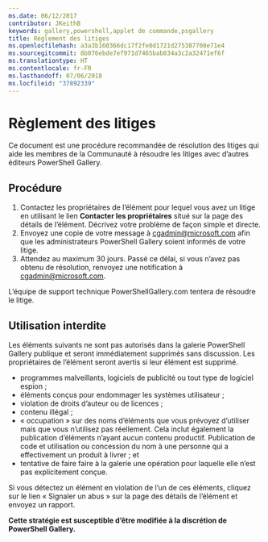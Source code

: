 ```yaml
---
ms.date: 06/12/2017
contributor: JKeithB
keywords: gallery,powershell,applet de commande,psgallery
title: Règlement des litiges
ms.openlocfilehash: a3a3b160366dc17f2fe0d1721d275387700e71e4
ms.sourcegitcommit: 8b076ebde7ef971d7465bab834a3c2a32471ef6f
ms.translationtype: HT
ms.contentlocale: fr-FR
ms.lasthandoff: 07/06/2018
ms.locfileid: "37892339"
---
```

# <a name="dispute-resolution"></a>Règlement des litiges

Ce document est une procédure recommandée de résolution des litiges qui aide les membres de la Communauté à résoudre les litiges avec d’autres éditeurs PowerShell Gallery.

## <a name="process"></a>Procédure

1. Contactez les propriétaires de l’élément pour lequel vous avez un litige en utilisant le lien **Contacter les propriétaires** situé sur la page des détails de l’élément.
   Décrivez votre problème de façon simple et directe.
2. Envoyez une copie de votre message à [cgadmin@microsoft.com](mailto:cgadmin@microsoft.com) afin que les administrateurs PowerShell Gallery soient informés de votre litige.
3. Attendez au maximum 30 jours. Passé ce délai, si vous n’avez pas obtenu de résolution, renvoyez une notification à [cgadmin@microsoft.com](mailto:cgadmin@microsoft.com).

L’équipe de support technique PowerShellGallery.com tentera de résoudre le litige.

## <a name="prohibited-use"></a>Utilisation interdite

Les éléments suivants ne sont pas autorisés dans la galerie PowerShell Gallery publique et seront immédiatement supprimés sans discussion.  Les propriétaires de l’élément seront avertis si leur élément est supprimé.

- programmes malveillants, logiciels de publicité ou tout type de logiciel espion ;
- éléments conçus pour endommager les systèmes utilisateur ;
- violation de droits d’auteur ou de licences ;
- contenu illégal ;
- « occupation » sur des noms d’éléments que vous prévoyez d’utiliser mais que vous n’utilisez pas réellement. Cela inclut également la publication d’éléments n’ayant aucun contenu productif.
  Publication de code et utilisation ou concession du nom à une personne qui a effectivement un produit à livrer ; et
- tentative de faire faire à la galerie une opération pour laquelle elle n’est pas explicitement conçue.

Si vous détectez un élément en violation de l’un de ces éléments, cliquez sur le lien « Signaler un abus » sur la page des détails de l’élément et envoyez un rapport.

**Cette stratégie est susceptible d’être modifiée à la discrétion de PowerShell Gallery.**